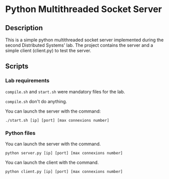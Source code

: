 # Python Multithreaded Socket Server

## Description

This is a simple python multithreaded socket server implemented during the second Distributed Systems' lab.
The project contains the server and a simple client (client.py) to test the server.

## Scripts

### Lab requirements
`compile.sh` and `start.sh` were mandatory files for the lab.

`compile.sh` don't do anything.


You can launch the server with the command:
~~~~
./start.sh [ip] [port] [max connexions number]
~~~~

### Python files

You can launch the server with the command.
~~~~
python server.py [ip] [port] [max connexions number]
~~~~

You can launch the client with the command.
~~~~
python client.py [ip] [port] [max connexions number]
~~~~
